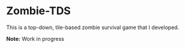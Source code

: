 # Zombie-TDS
This is a top-down, tile-based zombie survival game that I developed.

**Note:** Work in progress
